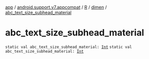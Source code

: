 [app](../../../index.md) / [android.support.v7.appcompat](../../index.md) / [R](../index.md) / [dimen](index.md) / [abc_text_size_subhead_material](.)

# abc_text_size_subhead_material

`static val abc_text_size_subhead_material: `[`Int`](https://kotlinlang.org/api/latest/jvm/stdlib/kotlin/-int/index.html)
`static val abc_text_size_subhead_material: `[`Int`](https://kotlinlang.org/api/latest/jvm/stdlib/kotlin/-int/index.html)